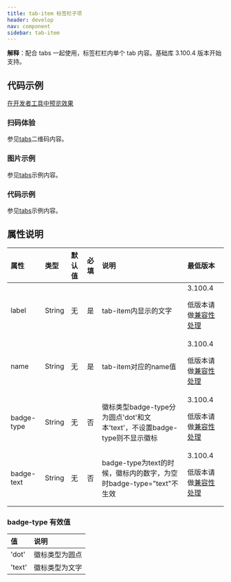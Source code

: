 ```yaml
---
title: tab-item 标签栏子项
header: develop
nav: component
sidebar: tab-item
---
```



**解释**：配合 tabs 一起使用，标签栏栏内单个 tab 内容。基础库 3.100.4 版本开始支持。


## 代码示例

<a href="swanide://fragment/554b5ec0fb2f1b226477a355d32c77a81577363516679" title="在开发者工具中预览效果" target="_self">在开发者工具中预览效果</a>

### 扫码体验

参见[tabs](https://smartprogram.baidu.com/docs/develop/component/tabs/)二维码内容。


###  图片示例 

参见[tabs](https://smartprogram.baidu.com/docs/develop/component/tabs/)示例内容。

###  代码示例 

参见[tabs](https://smartprogram.baidu.com/docs/develop/component/tabs/)示例内容。


##  属性说明 

|属性 | 类型 | 默认值 | 必填 | 说明 |最低版本|
| :---- |:---- | :---- |:---- |:---- |:---- |
|label| String | 无 |是 |tab-item内显示的文字|3.100.4<p>低版本请做<a href="https://smartprogram.baidu.com/docs/develop/swan/compatibility/">兼容性处理</a>|
|name| String | 无 |是 |tab-item对应的name值|3.100.4<p>低版本请做<a href="https://smartprogram.baidu.com/docs/develop/swan/compatibility/">兼容性处理</a>|
|badge-type| String | 无|否 |徽标类型badge-type分为圆点'dot'和文本'text'，不设置badge-type则不显示徽标|3.100.4<p>低版本请做<a href="https://smartprogram.baidu.com/docs/develop/swan/compatibility/">兼容性处理</a>|
|badge-text| String | 无|否 |badge-type为text的时候，徽标内的数字，为空时badge-type="text"不生效|3.100.4<p>低版本请做<a href="https://smartprogram.baidu.com/docs/develop/swan/compatibility/">兼容性处理</a>|

###  badge-type 有效值 

| 值 | 说明 |
| :---- | :---- |
| 'dot' | 徽标类型为圆点 |
| 'text'| 徽标类型为文字 |
